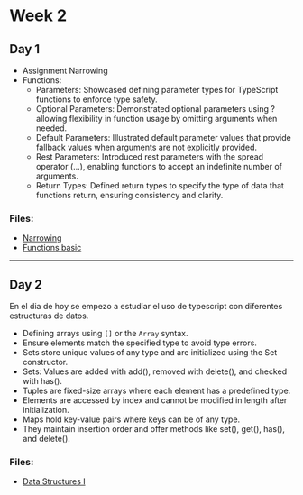 # Week 2

## Day 1

* Assignment Narrowing
* Functions:
    * Parameters: Showcased defining parameter types for TypeScript functions to enforce type safety.
    * Optional Parameters: Demonstrated optional parameters using ? allowing flexibility in function usage by omitting arguments when needed.
    * Default Parameters: Illustrated default parameter values that provide fallback values when arguments are not explicitly provided.
    * Rest Parameters: Introduced rest parameters with the spread operator (...), enabling functions to accept an indefinite number of arguments.
    * Return Types: Defined return types to specify the type of data that functions return, ensuring consistency and clarity.


### Files:
- [Narrowing](../../3-Union-narrowing.ts)
- [Functions basic](../../4-functions-I.ts)

---

## Day 2

En el dia de hoy se empezo a estudiar el uso de typescript con diferentes estructuras de datos.

* Defining arrays using `[]` or the `Array` syntax.
* Ensure elements match the specified type to avoid type errors.
* Sets store unique values of any type and are initialized using the Set constructor.
* Sets: Values are added with add(), removed with delete(), and checked with has().
* Tuples are fixed-size arrays where each element has a predefined type.
* Elements are accessed by index and cannot be modified in length after initialization.
* Maps hold key-value pairs where keys can be of any type.
* They maintain insertion order and offer methods like set(), get(), has(), and delete().

### Files:
- [Data Structures I](../../5-dataStructures.ts)